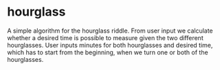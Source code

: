 # hourglass
A simple algorithm for the hourglass riddle. From user input we calculate whether a desired time is possible to measure given the two different hourglasses. User inputs minutes for both hourglasses and desired time, which has to start from the beginning, when we turn one or both of the hourglasses.
